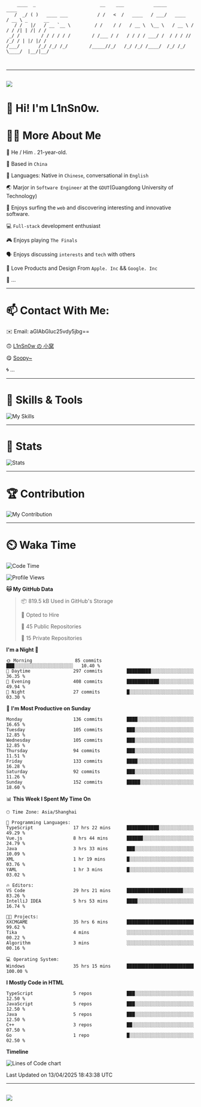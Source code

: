 ```

    ____  _                        __    ___           _____           ____           
   /  _/ ( )   ____ ___           / /   <  /   ____   / ___/   ____   / __ \ _      __
   / /   |/   / __ `__ \         / /    / /   / __ \  \__ \   / __ \ / / / /| | /| / /
 _/ /        / / / / / /        / /___ / /   / / / / ___/ /  / / / // /_/ / | |/ |/ / 
/___/       /_/ /_/ /_/        /_____//_/   /_/ /_/ /____/  /_/ /_/ \____/  |__/|__/  
                                                                                      
                                          

```

---

##
![](https://raw.githubusercontent.com/lin-snow/lin-snow/output/github-contribution-grid-snake-dark.svg)

# 👋 Hi! I'm L1nSn0w.

# 👨‍💻 More About Me

🤠 He / Him . 21-year-old.

🎈 Based in `China`
  
🤔 Languages: Native in `Chinese`, conversational in `English`

🌏 Marjor in `Software Engineer` at the `GDUT`(Guangdong University of Technology)

🛟 Enjoys surfing the `web` and discovering interesting and innovative software.

💻 `Full-stack` development enthusiast

🎮 Enjoys playing `The Finals`

🗣️ Enjoys discussing `interests` and `tech` with others

👾 Love Products and Design From `Apple. Inc` && `Google. Inc`  

🤪 ...

---

# 📫 Contact With Me:

✉️ Email: aGlAbGluc25vdy5jbg==

🙃 [L1nSn0w の 小窝](https://linsnow.cn)

😋 [Soopy~](https://soopy.cn)

🌀 ...

---

# 🔮 Skills & Tools

![My Skills](/assets/skillicons.svg)

---

# 🍟 Stats

![Stats](https://github-profile-trophy.vercel.app/?username=lin-snow&theme=nord&no-frame=true&column=9)

<!-- <div style="text-align: center;">
    <a href="https://github.com/lin-snow">
        <img align="center" src="https://githubstat.linsnow.cn/api/top-langs/?username=lin-snow&layout=donut&langs_count=8" />
    </a>
    <a href="https://github.com/lin-snow">
        <img align="center" src="https://githubstat.linsnow.cn/api?username=lin-snow&count_private=true&show_icons=true&theme=default&show=reviews,discussions_started,discussions_answered,prs_merged,prs_merged_percentage" />
    </a>
</div> -->

---

# 🏆 Contribution

![My Contribution](https://activitygraph.linsnow.cn/graph?username=lin-snow&theme=github-compact&days=30)

---

# ⏲️ Waka Time

<!--START_SECTION:waka-->
![Code Time](http://img.shields.io/badge/Code%20Time-637%20hrs%2056%20mins-blue)

![Profile Views](http://img.shields.io/badge/Profile%20Views-3-blue)

**🐱 My GitHub Data** 

> 📦 819.5 kB Used in GitHub's Storage 
 > 
> 💼 Opted to Hire
 > 
> 📜 45 Public Repositories 
 > 
> 🔑 15 Private Repositories 
 > 
**I'm a Night 🦉** 

```text
🌞 Morning                85 commits          ███░░░░░░░░░░░░░░░░░░░░░░   10.40 % 
🌆 Daytime                297 commits         █████████░░░░░░░░░░░░░░░░   36.35 % 
🌃 Evening                408 commits         ████████████░░░░░░░░░░░░░   49.94 % 
🌙 Night                  27 commits          █░░░░░░░░░░░░░░░░░░░░░░░░   03.30 % 
```
📅 **I'm Most Productive on Sunday** 

```text
Monday                   136 commits         ████░░░░░░░░░░░░░░░░░░░░░   16.65 % 
Tuesday                  105 commits         ███░░░░░░░░░░░░░░░░░░░░░░   12.85 % 
Wednesday                105 commits         ███░░░░░░░░░░░░░░░░░░░░░░   12.85 % 
Thursday                 94 commits          ███░░░░░░░░░░░░░░░░░░░░░░   11.51 % 
Friday                   133 commits         ████░░░░░░░░░░░░░░░░░░░░░   16.28 % 
Saturday                 92 commits          ███░░░░░░░░░░░░░░░░░░░░░░   11.26 % 
Sunday                   152 commits         █████░░░░░░░░░░░░░░░░░░░░   18.60 % 
```


📊 **This Week I Spent My Time On** 

```text
🕑︎ Time Zone: Asia/Shanghai

💬 Programming Languages: 
TypeScript               17 hrs 22 mins      ████████████░░░░░░░░░░░░░   49.29 % 
Vue.js                   8 hrs 44 mins       ██████░░░░░░░░░░░░░░░░░░░   24.79 % 
Java                     3 hrs 33 mins       ███░░░░░░░░░░░░░░░░░░░░░░   10.09 % 
XML                      1 hr 19 mins        █░░░░░░░░░░░░░░░░░░░░░░░░   03.76 % 
YAML                     1 hr 3 mins         █░░░░░░░░░░░░░░░░░░░░░░░░   03.02 % 

🔥 Editors: 
VS Code                  29 hrs 21 mins      █████████████████████░░░░   83.26 % 
IntelliJ IDEA            5 hrs 53 mins       ████░░░░░░░░░░░░░░░░░░░░░   16.74 % 

🐱‍💻 Projects: 
XXCMGAME                 35 hrs 6 mins       █████████████████████████   99.62 % 
Tika                     4 mins              ░░░░░░░░░░░░░░░░░░░░░░░░░   00.22 % 
Algorithm                3 mins              ░░░░░░░░░░░░░░░░░░░░░░░░░   00.16 % 

💻 Operating System: 
Windows                  35 hrs 15 mins      █████████████████████████   100.00 % 
```

**I Mostly Code in HTML** 

```text
TypeScript               5 repos             ███░░░░░░░░░░░░░░░░░░░░░░   12.50 % 
JavaScript               5 repos             ███░░░░░░░░░░░░░░░░░░░░░░   12.50 % 
Java                     5 repos             ███░░░░░░░░░░░░░░░░░░░░░░   12.50 % 
C++                      3 repos             ██░░░░░░░░░░░░░░░░░░░░░░░   07.50 % 
Go                       1 repo              █░░░░░░░░░░░░░░░░░░░░░░░░   02.50 % 
```



**Timeline**

![Lines of Code chart](https://raw.githubusercontent.com/lin-snow/lin-snow/main/assets/bar_graph.png)


 Last Updated on 13/04/2025 18:43:38 UTC
<!--END_SECTION:waka-->



---
##
![](./profile-3d-contrib/profile-night-rainbow.svg)
